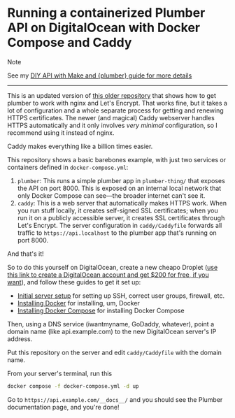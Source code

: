 # Running a containerized Plumber API on DigitalOcean with Docker Compose and Caddy

> [!NOTE]
> See my [DIY API with Make and {plumber} guide for more details](https://www.andrewheiss.com/blog/2024/01/12/diy-api-plumber-quarto-ojs/_book/deploying.html)

---

This is an updated version of [this older repository](https://github.com/andrewheiss/docker-plumber-nginx-letsencrypt) that shows how to get plumber to work with nginx and Let's Encrypt. That works fine, but it takes a lot of configuration and a whole separate process for getting and renewing HTTPS certificates. The newer (and magical) Caddy webserver handles HTTPS automatically and it only involves *very minimal* configuration, so I recommend using it instead of nginx. 

Caddy makes everything like a billion times easier.

This repository shows a basic barebones example, with just two services or containers defined in `docker-compose.yml`:

1. `plumber`: This runs a simple plumber app in `plumber-thing/` that exposes the API on port 8000. This is exposed on an internal local network that only Docker Compose can see—the broader internet can't see it. 
2. `caddy`: This is a web server that automatically makes HTTPS work. When you run stuff locally, it creates self-signed SSL certificates; when you run it on a publicly accessible server, it creates SSL certificates through Let's Encrypt. The server configuration in `caddy/Caddyfile` forwards all traffic to `https://api.localhost` to the plumber app that's running on port 8000.

And that's it!

So to do this yourself on DigitalOcean, create a new cheapo Droplet ([use this link to create a DigitalOcean account and get $200 for free, if you want](https://m.do.co/c/cec0de11762e)), and follow these guides to get it set up:

- [Initial server setup](https://www.digitalocean.com/community/tutorials/initial-server-setup-with-ubuntu-22-04) for setting up SSH, correct user groups, firewall, etc.
- [Installing Docker](https://www.digitalocean.com/community/tutorials/how-to-install-and-use-docker-on-ubuntu-22-04) for installing, um, Docker
- [Installing Docker Compose](https://www.digitalocean.com/community/tutorials/how-to-install-and-use-docker-compose-on-ubuntu-22-04) for installing Docker Compose

Then, using a DNS service (iwantmyname, GoDaddy, whatever), point a domain name (like api.example.com) to the new DigitalOcean server's IP address.

Put this repository on the server and edit `caddy/Caddyfile` with the domain name.

From your server's terminal, run this

```sh
docker compose -f docker-compose.yml -d up
```

Go to `https://api.example.com/__docs__/` and you should see the Plumber documentation page, and you're done!
